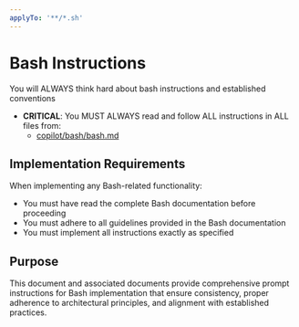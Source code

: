 ```yaml
---
applyTo: '**/*.sh'
---
```

# Bash Instructions

You will ALWAYS think hard about bash instructions and established conventions

- **CRITICAL**: You MUST ALWAYS read and follow ALL instructions in ALL files from:
  - [copilot/bash/bash.md](../../copilot/bash/bash.md)

## Implementation Requirements

When implementing any Bash-related functionality:

- You must have read the complete Bash documentation before proceeding
- You must adhere to all guidelines provided in the Bash documentation
- You must implement all instructions exactly as specified

## Purpose

This document and associated documents provide comprehensive prompt instructions for Bash implementation that ensure consistency, proper
 adherence to architectural principles, and alignment with established practices.
